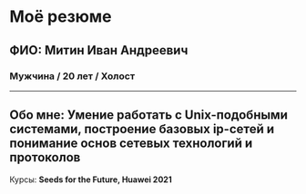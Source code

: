 # Моё резюме
## ФИО: Митин Иван Андреевич
### Мужчина / 20 лет / Холост
---
Обо мне: __Умение работать с Unix-подобными системами, построение базовых ip-сетей и понимание основ сетевых технологий и протоколов__
---
Курсы: __Seeds for the Future, Huawei 2021__
